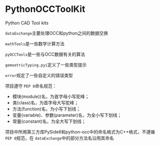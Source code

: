 # PythonOCCToolKit

Python CAD Tool kits

`dataExchange`主要处理OCC和python之间的数据交换

`mathTools`是一些数学计算方法

`pyOCCTools`是一些与OCC数据有关的算法

`gemoetricTyping.pyi`定义了一些类型提示

`error`规定了一些自定义的错误类型

项目遵守 `PEP 8`命名规范：

- 模块(module))名，为首字母小写驼峰；
- 类(class)名，为首字母大写驼峰；
- 方法(function)名，为小写下划线；
- 变量(variable)、参数(parameter)名，为全小写下划线；
- 常量(constant)名，为全大写下划线；

项目中所用第三方库PySide6和python-occ中的命名格式为C++格式，不遵循 `PEP 8`规范，在 `dataExchange`中的部分方法名沿用其命名
